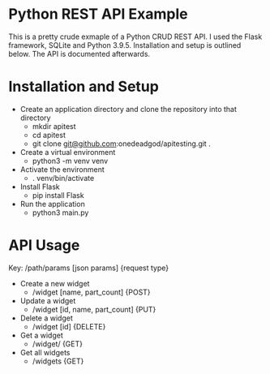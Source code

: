 # Python REST API Example
This is a pretty crude exmaple of a Python CRUD REST API. I used the Flask framework, SQLite and Python 3.9.5. Installation and setup is outlined below. The API is documented afterwards.

# Installation and Setup
- Create an application directory and clone the repository into that directory
  - mkdir apitest
  - cd apitest
  - git clone git@github.com:onedeadgod/apitesting.git .
- Create a virtual environment
  - python3 -m venv venv
- Activate the environment
  - . venv/bin/activate
- Install Flask
  - pip install Flask
- Run the application
  - python3 main.py

# API Usage
Key: /path/params [json params] {request type}

- Create a new widget
  - /widget [name, part_count] {POST}
- Update a widget 
  - /widget [id, name, part_count] {PUT}
- Delete a widget
  - /widget [id] {DELETE}
- Get a widget 
  - /widget/<id> {GET}
- Get all widgets
  - /widgets {GET}
